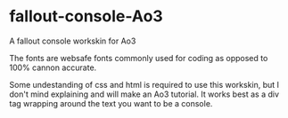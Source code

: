 # fallout-console-Ao3
A fallout console workskin for Ao3

The fonts are websafe fonts commonly used for coding as opposed to 100% cannon accurate.

Some undestanding of css and html is required to use this workskin, but I don't mind explaining and will make an Ao3 tutorial. It works best as a div tag wrapping around the text you want to be a console. 
